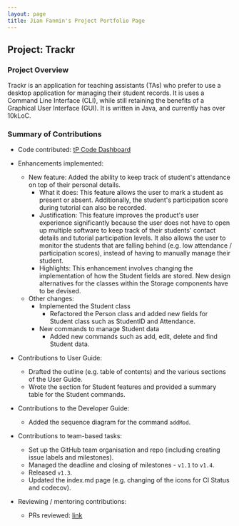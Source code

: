 ```yaml
---
layout: page
title: Jian Fanmin's Project Portfolio Page
---
```


## Project: Trackr

### Project Overview
Trackr is an application for teaching assistants (TAs) who prefer to use a desktop application for managing their
student records. It is uses a Command Line Interface (CLI), while still retaining the benefits of a Graphical User
Interface (GUI). It is written in Java, and currently has over 10kLoC.

### Summary of Contributions

- Code contributed: [tP Code Dashboard](https://nus-cs2103-ay2021s1.github.io/tp-dashboard/#breakdown=true&search=fanminj&sort=groupTitle&sortWithin=title&since=2020-08-14&timeframe=commit&mergegroup=&groupSelect=groupByRepos&checkedFileTypes=docs~functional-code~test-code~other)

- Enhancements implemented:
    - New feature: Added the ability to keep track of student's attendance on top of their personal details.
        - What it does: This feature allows the user to mark a student as present or absent. Additionally, the student's
        participation score during tutorial can also be recorded.
        - Justification: This feature improves the product's user experience significantly because the user does not
        have to open up multiple software to keep track of their students' contact details and tutorial participation
        levels. It also allows the user to monitor the students that are falling behind (e.g. low attendance /
        participation scores), instead of having to manually manage their student.
        - Highlights: This enhancement involves changing the implementation of how the Student fields are stored. New
        design alternatives for the classes within the Storage components have to be devised.
    - Other changes:
        - Implemented the Student class
            - Refactored the Person class and added new fields for Student class such as StudentID and Attendance.
        - New commands to manage Student data
            - Added new commands such as add, edit, delete and find Student data.

- Contributions to User Guide:
    - Drafted the outline (e.g. table of contents) and the various sections of the User Guide.
    - Wrote the section for Student features and provided a summary table for the Student commands.

- Contributions to the Developer Guide:
    - Added the sequence diagram for the command `addMod`.

- Contributions to team-based tasks:
    - Set up the GitHub team organisation and repo (including creating issue labels and milestones).
    - Managed the deadline and closing of milestones - `v1.1` to `v1.4`.
    - Released `v1.3`.
    - Updated the index.md page (e.g. changing of the icons for CI Status and codecov).

- Reviewing / mentoring contributions:
    - PRs reviewed: [link](https://github.com/AY2021S1-CS2103T-W12-2/tp/pulls?q=is%3Apr+reviewed-by%3Afanminj)
    